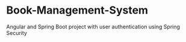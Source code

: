 # Book-Management-System
Angular and Spring Boot project with user authentication using Spring Security
